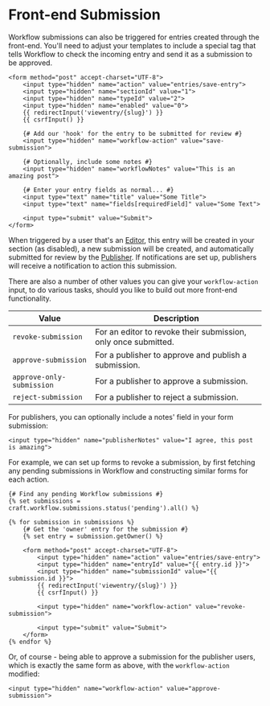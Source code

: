 # Front-end Submission
Workflow submissions can also be triggered for entries created through the front-end. You'll need to adjust your templates to include a special tag that tells Workflow to check the incoming entry and send it as a submission to be approved.

```twig
<form method="post" accept-charset="UTF-8">
    <input type="hidden" name="action" value="entries/save-entry">
    <input type="hidden" name="sectionId" value="1">
    <input type="hidden" name="typeId" value="2">
    <input type="hidden" name="enabled" value="0">
    {{ redirectInput('viewentry/{slug}') }}
    {{ csrfInput() }}

    {# Add our 'hook' for the entry to be submitted for review #}
    <input type="hidden" name="workflow-action" value="save-submission">

    {# Optionally, include some notes #}
    <input type="hidden" name="workflowNotes" value="This is an amazing post">

    {# Enter your entry fields as normal... #}
    <input type="text" name="title" value="Some Title">
    <input type="text" name="fields[requiredField]" value="Some Text">

    <input type="submit" value="Submit">
</form>
```

When triggered by a user that's an [Editor](docs:feature-tour/editors), this entry will be created in your section (as disabled), a new submission will be created, and automatically submitted for review by the [Publisher](docs:feature-tour/publishers). If notifications are set up, publishers will receive a notification to action this submission.

There are also a number of other values you can give your `workflow-action` input, to do various tasks, should you like to build out more front-end functionality.

Value | Description
--- | ---
`revoke-submission` | For an editor to revoke their submission, only once submitted.
`approve-submission` | For a publisher to approve and publish a submission.
`approve-only-submission` | For a publisher to approve a submission.
`reject-submission` | For a publisher to reject a submission.

For publishers, you can optionally include a notes' field in your form submission:

```twig
<input type="hidden" name="publisherNotes" value="I agree, this post is amazing">
```

For example, we can set up forms to revoke a submission, by first fetching any pending submissions in Workflow and constructing similar forms for each action.

```twig
{# Find any pending Workflow submissions #}
{% set submissions = craft.workflow.submissions.status('pending').all() %}

{% for submission in submissions %}
    {# Get the 'owner' entry for the submission #}
    {% set entry = submission.getOwner() %}

    <form method="post" accept-charset="UTF-8">
        <input type="hidden" name="action" value="entries/save-entry">
        <input type="hidden" name="entryId" value="{{ entry.id }}">
        <input type="hidden" name="submissionId" value="{{ submission.id }}">
        {{ redirectInput('viewentry/{slug}') }}
        {{ csrfInput() }}

        <input type="hidden" name="workflow-action" value="revoke-submission">

        <input type="submit" value="Submit">
    </form>
{% endfor %}
```

Or, of course - being able to approve a submission for the publisher users, which is exactly the same form as above, with the `workflow-action` modified:

```twig
<input type="hidden" name="workflow-action" value="approve-submission">
```
